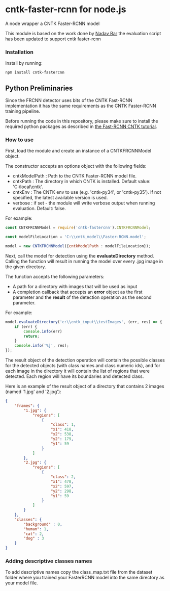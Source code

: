 # cntk-faster-rcnn for node.js
A node wrapper a CNTK Faster-RCNN model

This module is based on the work done by [Nadav Bar](https://github.com/nadavbar/node-cntk-fastrcnn/) the evaluation script has been updated to support cntk faster-rcnn 

### Installation
Install by running: 
```
npm install cntk-fastercnn
```

## Python Preliminaries

Since the FRCNN detector uses bits of the CNTK Fast-RCNN implementation it has the same requirements as the CNTK
Faster-RCNN training pipeline. 

Before running the code in this repository, please make sure to install the required python packages as described
in <a href="https://docs.microsoft.com/en-us/cognitive-toolkit/object-detection-using-faster-r-cnn#setup">the Fast-RCNN CNTK tutorial</a>.  


### How to use

First, load the module and create an instance of a CNTKFRCNNModel object.

The constructor accepts an options object with the following fields:
 - cntkModelPath : Path to the CNTK Faster-RCNN model file.
 - cntkPath : The directory in which CNTK is installed. Default value: 'C:\local\cntk'.
 - cntkEnv : The CNTK env to use (e.g. 'cntk-py34', or 'cntk-py35'). If not specified, the latest available version is used.
 - verbose : if set - the module will write verbose output when running evaluation. Default: false.
 

For example:

```javascript
const CNTKFRCNNModel = require('cntk-fastercnn').CNTKFRCNNModel;

const modelFileLocation = 'C:\\cntk_model\\Faster-RCNN.model';

model = new CNTKFRCNNModel({cntkModelPath : modelFileLocation});
```

Next, call the model for detection using the **evaluateDirectory** method.
Calling the function will result in running the model over every .jpg image in the given directory.

The function accepts the following parameters:
- A path for a directory with images that will be used as input
- A completion callback that accepts an **error** object as the first parameter and the **result** of the detection operation as the second parameter. 

For example:

```javascript
model.evaluateDirectory('c:\\cntk_input\\testImages', (err, res) => {
    if (err) {
        console.info(err)
        return;
    }
    console.info('%j', res);
});
```

The result object of the detection operation will contain the possible classes for the detected objects (with class names and class numeric ids), and for each image in the directory it will contain the list of regions that were detected. Each region will have its boundaries and detected class.

Here is an example of the result object of a directory that contains 2 images (named '1.jpg' and '2.jpg'):
```json
{
	"frames": {
		"1.jpg": {
			"regions": [
				{
					"class": 1,
					"x1": 418,
					"x2": 538,
					"y2": 179,
					"y1": 59
				}
			]
		},
		"2.jpg": {
			"regions": [
				{
					"class": 2,
					"x1": 478,
					"x2": 597,
					"y2": 298,
					"y1": 59
				}
			]
		}
	},
	"classes": {
		"background" : 0,
		"human": 1,
		"cat": 2,
		"dog" : 3
	}
}
```

### Adding descriptive classes names
To add descriptive names copy the class_map.txt file from the dataset folder where you trained your FasterRCNN model into the same directory as your model file.
